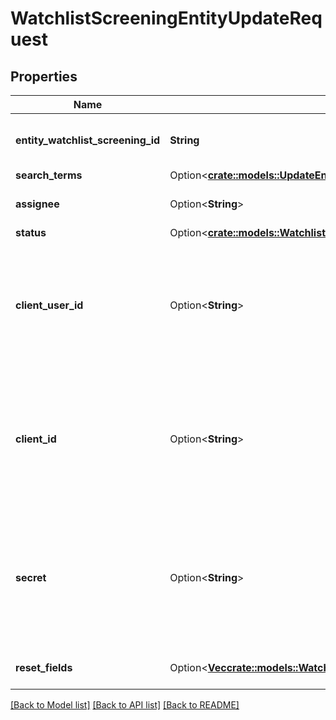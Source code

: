 # WatchlistScreeningEntityUpdateRequest

## Properties

Name | Type | Description | Notes
------------ | ------------- | ------------- | -------------
**entity_watchlist_screening_id** | **String** | ID of the associated entity screening. | 
**search_terms** | Option<[**crate::models::UpdateEntityScreeningRequestSearchTerms**](UpdateEntityScreeningRequestSearchTerms.md)> |  | [optional]
**assignee** | Option<**String**> | ID of the associated user. | [optional]
**status** | Option<[**crate::models::WatchlistScreeningStatus**](WatchlistScreeningStatus.md)> |  | [optional]
**client_user_id** | Option<**String**> | An identifier to help you connect this object to your internal systems. For example, your database ID corresponding to this object. | [optional]
**client_id** | Option<**String**> | Your Plaid API `client_id`. The `client_id` is required and may be provided either in the `PLAID-CLIENT-ID` header or as part of a request body. | [optional]
**secret** | Option<**String**> | Your Plaid API `secret`. The `secret` is required and may be provided either in the `PLAID-SECRET` header or as part of a request body. | [optional]
**reset_fields** | Option<[**Vec<crate::models::WatchlistScreeningEntityUpdateRequestResettableField>**](WatchlistScreeningEntityUpdateRequestResettableField.md)> | A list of fields to reset back to null | [optional]

[[Back to Model list]](../README.md#documentation-for-models) [[Back to API list]](../README.md#documentation-for-api-endpoints) [[Back to README]](../README.md)


